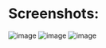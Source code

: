 # Screenshots:
![image](https://github.com/user-attachments/assets/b22fe687-c603-4c4b-b342-ff3709d3b39e)
![image](https://github.com/user-attachments/assets/d5a2556a-5698-444f-9ae0-308460d1b8e8)
![image](https://github.com/user-attachments/assets/198f154c-f642-4539-a170-c7e88b4cd113)
